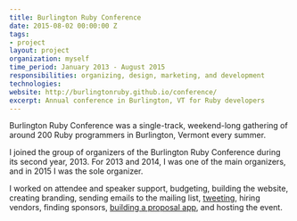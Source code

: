 ```yaml
---
title: Burlington Ruby Conference
date: 2015-08-02 00:00:00 Z
tags:
- project
layout: project
organization: myself
time_period: January 2013 - August 2015
responsibilities: organizing, design, marketing, and development
technologies: 
website: http://burlingtonruby.github.io/conference/
excerpt: Annual conference in Burlington, VT for Ruby developers
---
```


Burlington Ruby Conference was a single-track, weekend-long gathering of
around 200 Ruby programmers in Burlington, Vermont every summer.

I joined the group of organizers of the Burlington Ruby Conference
during its second year, 2013. For 2013 and 2014, I was one of the main
organizers, and in 2015 I was the sole organizer.

I worked on attendee and speaker support, budgeting, building the
website, creating branding, sending emails to the mailing list,
[tweeting](https://twitter.com/btvrubyconf), hiring vendors, finding
sponsors, [building a proposal
app](https://github.com/burlingtonruby/proposals), and hosting the event.
